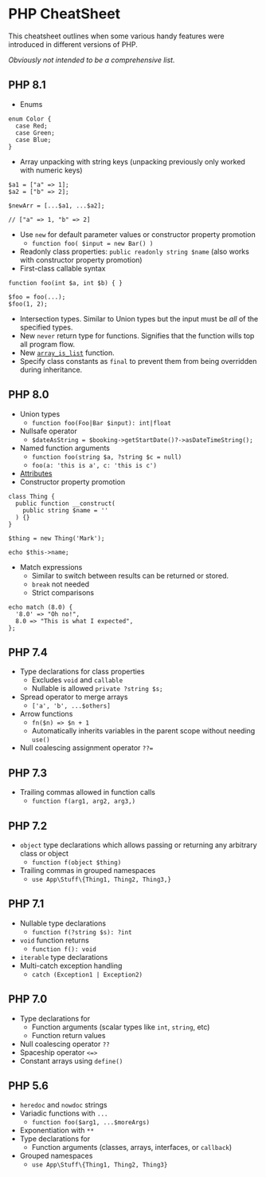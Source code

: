 # PHP CheatSheet

This cheatsheet outlines when some various handy features were introduced in different versions of PHP.

_Obviously not intended to be a comprehensive list._

## PHP 8.1
* Enums

```
enum Color {
  case Red;
  case Green;
  case Blue;
}
```

* Array unpacking with string keys (unpacking previously only worked with numeric keys)

```
$a1 = ["a" => 1];
$a2 = ["b" => 2];

$newArr = [...$a1, ...$a2];

// ["a" => 1, "b" => 2]
```

* Use `new` for default parameter values or constructor property promotion
	* `function foo( $input = new Bar() )`
* Readonly class properties: `public readonly string $name` (also works with constructor property promotion)
* First-class callable syntax

```
function foo(int $a, int $b) { }

$foo = foo(...);
$foo(1, 2);
```

* Intersection types. Similar to Union types but the input must be _all_ of the specified types.
* New `never` return type for functions. Signifies that the function wills top all program flow.
* New [`array_is_list`](https://www.php.net/manual/en/function.array-is-list.php) function.
* Specify class constants as `final` to prevent them from being overridden during inheritance.

## PHP 8.0
* Union types
	* `function foo(Foo|Bar $input): int|float`
* Nullsafe operator
	* `$dateAsString = $booking->getStartDate()?->asDateTimeString();`
* Named function arguments
	* `function foo(string $a, ?string $c = null)`
	* `foo(a: 'this is a', c: 'this is c')`
* [Attributes](https://www.php.net/manual/en/language.attributes.php)
* Constructor property promotion

```
class Thing {
  public function __construct(
  	public string $name = ''
  ) {}
}

$thing = new Thing('Mark');

echo $this->name;
```
* Match expressions
	* Similar to switch between results can be returned or stored.
	* `break` not needed
	* Strict comparisons
	
```
echo match (8.0) {
  '8.0' => "Oh no!",
  8.0 => "This is what I expected",
};
```

## PHP 7.4
* Type declarations for class properties 
	* Excludes `void` and `callable`
	* Nullable is allowed `private ?string $s;`
* Spread operator to merge arrays
	* `['a', 'b', ...$others]`
* Arrow functions
	* `fn($n) => $n + 1`
	* Automatically inherits variables in the parent scope without needing `use()`
* Null coalescing assignment operator `??=`

## PHP 7.3
* Trailing commas allowed in function calls
	* `function f(arg1, arg2, arg3,)`
	
## PHP 7.2
* `object` type declarations which allows passing or returning any arbitrary class or object
	* `function f(object $thing)`
* Trailing commas in grouped namespaces
	* `use App\Stuff\{Thing1, Thing2, Thing3,}`
	
## PHP 7.1
* Nullable type declarations 
	* `function f(?string $s): ?int`
* `void` function returns 
	* `function f(): void`
* `iterable` type declarations
* Multi-catch exception handling 
	* `catch (Exception1 | Exception2)`
	
## PHP 7.0
*  Type declarations for
	* Function arguments (scalar types like `int`, `string`, etc)
	* Function return values
* Null coalescing operator `??`
* Spaceship operator `<=>`
* Constant arrays using `define()`

## PHP 5.6
* `heredoc` and `nowdoc` strings
* Variadic functions with `...` 
	* `function foo($arg1, ...$moreArgs)`
* Exponentiation with `**`
* Type declarations for
	* Function arguments (classes, arrays, interfaces, or `callback`)
* Grouped namespaces 
	* `use App\Stuff\{Thing1, Thing2, Thing3}`
	
